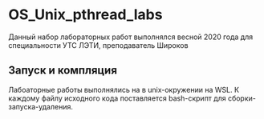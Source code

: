 # OS_Unix_pthread_labs
Данный набор лабораторных работ выполнялся весной 2020 года для специальности УТС ЛЭТИ, преподаватель Широков

## Запуск и компляция
Лабоаторные работы выполнялись на в unix-окружении на WSL. К каждому файлу исходного кода поставляется bash-скрипт для сборки-запуска-удаления.
